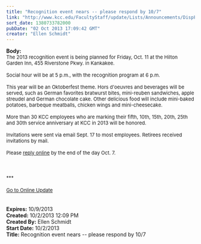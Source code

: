 ```yaml
---
title: "Recognition event nears -- please respond by 10/7"
link: "http://www.kcc.edu/FacultyStaff/update/Lists/Announcements/DispForm.aspx?ID=1268"
sort_date: 1380733782000
pubDate: "02 Oct 2013 17:09:42 GMT"
creator: "Ellen Schmidt"
---
```


<div><b>Body:</b> <div class="ExternalClass95A1AD2DA52B47A9B26331BD0462053A">
<div>
<div><font size="2">The 2013 recognition event is being planned for Friday, Oct. 11 at the Hilton Garden Inn, 455 Riverstone Pkwy. in Kankakee. </font></div>
<div><font size="2"><br />Social hour will be at 5 p.m., with the recognition program at 6 p.m. </font></div>
<div><font size="2"> </div>
<div></div></font>
<div><font size="2">This year will be an Oktoberfest theme. Hors d'oeuvres and beverages will be served, such as German favorites bratwurst bites, mini-reuben sandwiches, apple streudel and German chocolate cake. Other delicious food will include mini-baked potatoes, barbeque meatballs, chicken wings and mini-cheesecake.</font></div>
<div><font size="2"></font><font size="2"><br />More than 30 KCC employees who are marking their fifth, 10th, 15th, 20th, 25th and 30th service anniversary at KCC in 2013 will be honored. </font></div>
<div><font size="2"> </div>
<div></div>
<div><font size="2">Invitations were sent via email Sept. 17 to most employees. Retirees received invitations by mail.</font></div>
<div><br />Please <a href="/FacultyStaff/departments/marketing/Pages/staffrecognitionreply.aspx">reply online</a> by the end of the day Oct. 7</font><font size="2">.</font></div>
<div><font size="2"></font> </div>
<div><font size="2"></font> </div>
<div><font size="2"></font> </div>
<div><font size="2"></font></div>
<div><font size="2">***</font></div>
<div><br /><font size="2"><a href="/FacultyStaff/update/Pages/dailyupdate.aspx">Go to Online Update</a></font></div>
<div><font size="2"></font> </div>
<div> </div></div></div></div>
<div><b>Expires:</b> 10/9/2013</div>
<div><b>Created:</b> 10/2/2013 12:09 PM</div>
<div><b>Created By:</b> Ellen Schmidt</div>
<div><b>Start Date:</b> 10/2/2013</div>
<div><b>Title:</b> Recognition event nears -- please respond by 10/7</div>
